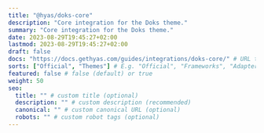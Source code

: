 ```yaml
---
title: "@hyas/doks-core"
description: "Core integration for the Doks theme."
summary: "Core integration for the Doks theme."
date: 2023-08-29T19:45:27+02:00
lastmod: 2023-08-29T19:45:27+02:00
draft: false
docs: "https://docs.gethyas.com/guides/integrations/doks-core/" # URL to integration documentation
sorts: ["Official", "Themes"] # E.g. "Official", "Frameworks", "Adapters", "Performance", "Analytics", "CSS + UI", "Images", "SEO", and/or "Themes"
featured: false # false (default) or true
weight: 50
seo:
  title: "" # custom title (optional)
  description: "" # custom description (recommended)
  canonical: "" # custom canonical URL (optional)
  robots: "" # custom robot tags (optional)
---
```

